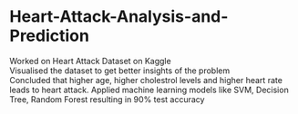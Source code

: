 # Heart-Attack-Analysis-and-Prediction
Worked on Heart Attack Dataset on Kaggle<br>
Visualised the dataset to get better insights of the problem<br>
Concluded that higher age, higher cholestrol levels and higher heart rate leads to heart attack. Applied machine learning models like SVM, Decision Tree, Random Forest resulting in 90% test accuracy

